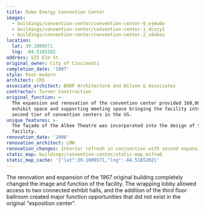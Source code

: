 ```yaml
---
title: Duke Energy Convention Center
images:
  - buildings/convention-center/convention-center-0_ejmu6w
  - buildings/convention-center/convention-center-1_dczcy1
  - buildings/convention-center/convention-center-2_v8akou
location:
  lat: 39.1009571
  lng: -84.5165202
address: 525 Elm St.
original_owner: City of Cincinnati
completion_date: '1987'
style: Post-modern
architect: CRS
associate_architect: BHDP Architecture and Wilson & Associates
contractor: Turner Construction
original_function: >-
  The expansion and renovation of the convention center provided 160,000 s.f. of
  exhibit space and supporting meeting space bringing the facility into the
  second tier of convention centers in the US.
unique_features: >-
  The façade of the Albee Theatre was incorporated into the design of the new
  facility.
renovation_date: '2006'
renovation_architect: LMN
renovation_changes: Interior refresh in conjunction with second expansion.
static_map: buildings/convention-center/static-map_mx7rw6
static_map_cache: '{"lat":39.1009571,"lng":-84.5165202}'
---
```


The renovation and expansion of the 1967 original building completely changed the image and function of the facility. The wrapping lobby allowed access to two connected exhibit halls, and the addition of the third floor ballroom created major function opportunities that did not exist in the original "exposition center".
